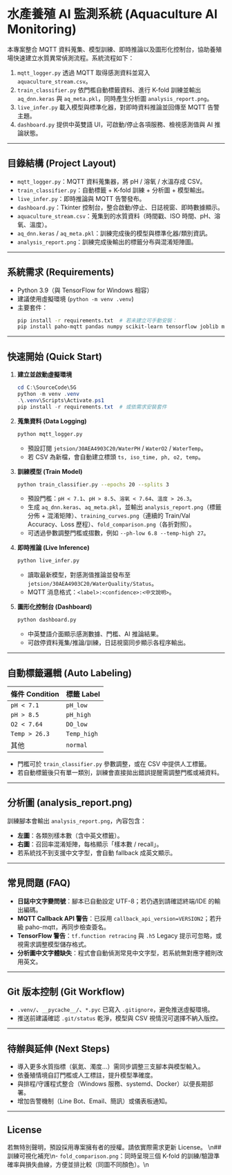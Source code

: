 ﻿# 水產養殖 AI 監測系統 (Aquaculture AI Monitoring)

本專案整合 MQTT 資料蒐集、模型訓練、即時推論以及圖形化控制台，協助養殖場快速建立水質異常偵測流程。系統流程如下：

1. `mqtt_logger.py` 透過 MQTT 取得感測資料並寫入 `aquaculture_stream.csv`。
2. `train_classifier.py` 依門檻自動標籤資料、進行 K-fold 訓練並輸出 `aq_dnn.keras` 與 `aq_meta.pkl`，同時產生分析圖 `analysis_report.png`。
3. `live_infer.py` 載入模型與標準化器，對即時資料推論並回傳至 MQTT 告警主題。
4. `dashboard.py` 提供中英雙語 UI，可啟動/停止各項服務、檢視感測值與 AI 推論狀態。

---

## 目錄結構 (Project Layout)

- `mqtt_logger.py`：MQTT 資料蒐集器，將 pH / 溶氧 / 水溫存成 CSV。
- `train_classifier.py`：自動標籤 + K-fold 訓練 + 分析圖 + 模型輸出。
- `live_infer.py`：即時推論與 MQTT 告警發布。
- `dashboard.py`：Tkinter 控制台，整合啟動/停止、日誌視窗、即時數據顯示。
- `aquaculture_stream.csv`：蒐集到的水質資料（時間戳、ISO 時間、pH、溶氧、溫度）。
- `aq_dnn.keras` / `aq_meta.pkl`：訓練完成後的模型與標準化器/類別資訊。
- `analysis_report.png`：訓練完成後輸出的標籤分布與混淆矩陣圖。

---

## 系統需求 (Requirements)

- Python 3.9（與 TensorFlow for Windows 相容）
- 建議使用虛擬環境 (`python -m venv .venv`)
- 主要套件：
  ```bash
  pip install -r requirements.txt  # 若未建立可手動安裝：
  pip install paho-mqtt pandas numpy scikit-learn tensorflow joblib matplotlib
  ```

---

## 快速開始 (Quick Start)

1. **建立並啟動虛擬環境**
   ```powershell
   cd C:\SourceCode\5G
   python -m venv .venv
   .\.venv\Scripts\Activate.ps1
   pip install -r requirements.txt  # 或依需求安裝套件
   ```

2. **蒐集資料 (Data Logging)**
   ```bash
   python mqtt_logger.py
   ```
   - 預設訂閱 `jetsion/30AEA4903C20/WaterPH` / `WaterO2` / `WaterTemp`。
   - 若 CSV 為新檔，會自動建立標頭 `ts, iso_time, ph, o2, temp`。

3. **訓練模型 (Train Model)**
   ```bash
   python train_classifier.py --epochs 20 --splits 3
   ```
   - 預設門檻：`pH < 7.1`、`pH > 8.5`、`溶氧 < 7.64`、`溫度 > 26.3`。
   - 生成 `aq_dnn.keras`、`aq_meta.pkl`，並輸出 `analysis_report.png`（標籤分佈 + 混淆矩陣）、`training_curves.png`（連續的 Train/Val Accuracy、Loss 歷程）、`fold_comparison.png`（各折對照）。
   - 可透過參數調整門檻或摺數，例如 `--ph-low 6.8 --temp-high 27`。

4. **即時推論 (Live Inference)**
   ```bash
   python live_infer.py
   ```
   - 讀取最新模型，對感測值推論並發布至 `jetsion/30AEA4903C20/WaterQuality/Status`。
   - MQTT 消息格式：`<label>:<confidence>:<中文說明>`。

5. **圖形化控制台 (Dashboard)**
   ```bash
   python dashboard.py
   ```
   - 中英雙語介面顯示感測數據、門檻、AI 推論結果。
   - 可啟停資料蒐集/推論/訓練，日誌視窗同步顯示各程序輸出。

---

## 自動標籤邏輯 (Auto Labeling)

| 條件 Condition | 標籤 Label |
| -------------- | ---------- |
| `pH < 7.1`     | `pH_low`   |
| `pH > 8.5`     | `pH_high`  |
| `O2 < 7.64`    | `DO_low`   |
| `Temp > 26.3`  | `Temp_high`|
| 其他           | `normal`   |

- 門檻可於 `train_classifier.py` 參數調整，或在 CSV 中提供人工標籤。
- 若自動標籤後只有單一類別，訓練會直接拋出錯誤提醒需調整門檻或補資料。

---

## 分析圖 (analysis_report.png)

訓練腳本會輸出 `analysis_report.png`，內容包含：
- **左圖**：各類別樣本數（含中英文標籤）。
- **右圖**：召回率混淆矩陣，每格顯示「樣本數 / recall」。
- 若系統找不到支援中文字型，會自動 fallback 成英文顯示。

---

## 常見問題 (FAQ)

- **日誌中文字變問號**：腳本已自動設定 UTF-8；若仍遇到請確認終端/IDE 的輸出編碼。
- **MQTT Callback API 警告**：已採用 `callback_api_version=VERSION2`；若升級 paho-mqtt，再同步檢查簽名。
- **TensorFlow 警告**：`tf.function retracing` 與 `.h5` Legacy 提示可忽略，或視需求調整模型儲存格式。
- **分析圖中文字體缺失**：程式會自動偵測常見中文字型，若系統無對應字體則改用英文。

---

## Git 版本控制 (Git Workflow)

- `.venv/`、`__pycache__/`、`*.pyc` 已寫入 `.gitignore`，避免推送虛擬環境。
- 推送前建議確認 `.git/status` 乾淨，模型與 CSV 視情況可選擇不納入版控。

---

## 待辦與延伸 (Next Steps)

- 導入更多水質指標（氨氮、濁度…）需同步調整三支腳本與模型輸入。
- 依養殖情境自訂門檻或人工標註，提升模型準確度。
- 與排程/守護程式整合（Windows 服務、systemd、Docker）以便長期部署。
- 增加告警機制（Line Bot、Email、簡訊）或儀表板通知。

---

## License

若無特別聲明，預設採用專案擁有者的授權。請依實際需求更新 License。 
\n## 訓練可視化補充\n- `fold_comparison.png`：同時呈現三個 K-fold 的訓練/驗證準確率與損失曲線，方便並排比較（同圖不同顏色）。\n
